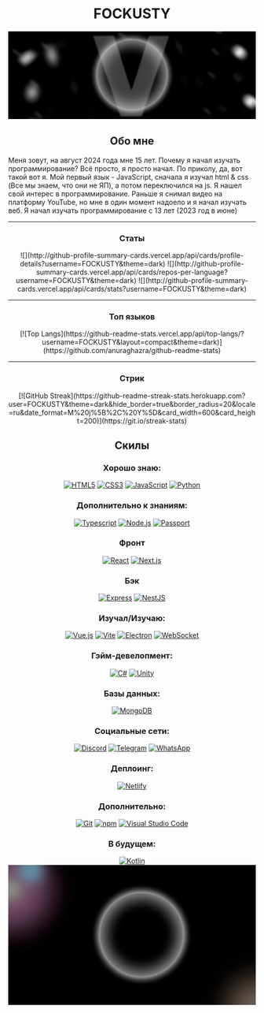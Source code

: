 <h1 align="center">FOCKUSTY</h1>

<picture align="center">
    <img src="./assets/img/TheVoid.Banner.png">
</picture>

<h2 align="center">Обо мне</h2>
<p text-align="center">
    Меня зовут, на август 2024 года мне 15 лет. Почему я начал изучать программирование? Всё просто, я просто начал. По приколу, да, вот такой вот я. Мой первый язык - JavaScript, сначала я изучал html & css (Все мы знаем, что они не ЯП), а потом переключился на js. Я нашел свой интерес в программирование. Раньше я снимал видео на платформу YouTube, но мне в один момент надоело и я начал изучать веб. Я начал изучать программирование с 13 лет (2023 год в июне) 
</p>

<hr>

<h3 align="center">Статы</h3>

<div align="center">
    ![](http://github-profile-summary-cards.vercel.app/api/cards/profile-details?username=FOCKUSTY&theme=dark)
    ![](http://github-profile-summary-cards.vercel.app/api/cards/repos-per-language?username=FOCKUSTY&theme=dark)
    ![](http://github-profile-summary-cards.vercel.app/api/cards/stats?username=FOCKUSTY&theme=dark)
</div>

<hr>

<h3 align="center">Топ языков</h3>

<div align="center">
    [![Top Langs](https://github-readme-stats.vercel.app/api/top-langs/?username=FOCKUSTY&layout=compact&theme=dark)](https://github.com/anuraghazra/github-readme-stats)
</div>

<hr>

<h3 align="center">Стрик</h3>

<div align="center">
    [![GitHub Streak](https://github-readme-streak-stats.herokuapp.com?user=FOCKUSTY&theme=dark&hide_border=true&border_radius=20&locale=ru&date_format=M%20j%5B%2C%20Y%5D&card_width=600&card_height=200)](https://git.io/streak-stats)
</div>

<h2 align="center">Скилы</h2>

<h3 align="center">Хорошо знаю:</h3>
<div align="center">
    <a href="https://www.w3.org/TR/html5/" title="HTML5"><img src="https://github.com/get-icon/geticon/raw/master/icons/html-5.svg" alt="HTML5" width="50px" height="50px"></a>
    <a href="https://www.w3.org/TR/CSS/" title="CSS3"><img src="https://github.com/get-icon/geticon/raw/master/icons/css-3.svg" alt="CSS3" width="50px" height="50px"></a>
    <a href="https://developer.mozilla.org/en-US/docs/Web/JavaScript" title="JavaScript"><img src="https://github.com/get-icon/geticon/raw/master/icons/javascript.svg" alt="JavaScript" width="50px" height="50px"></a>
    <a href="https://www.python.org/" title="Python"><img src="https://github.com/get-icon/geticon/raw/master/icons/python.svg" alt="Python" width="50px" height="50px"></a>
</div>

<h3 align="center">Дополнительно к знаниям:</h3>
<div align="center">
    <a href="https://www.typescriptlang.org/" title="Typescript"><img src="https://github.com/get-icon/geticon/raw/master/icons/typescript-icon.svg" alt="Typescript" width="50px" height="50px"></a>
    <a href="https://nodejs.org/" title="Node.js"><img src="https://github.com/get-icon/geticon/raw/master/icons/nodejs-icon.svg" alt="Node.js" width="50px" height="50px"></a>
    <a href="https://passportjs.org/" title="Passport"><img src="https://github.com/get-icon/geticon/raw/master/icons/passport.svg" alt="Passport" width="50px" height="50px"></a>
</div>

<h3 align="center">Фронт</h3>
<div align="center">
    <a href="https://reactjs.org/" title="React"><img src="https://github.com/get-icon/geticon/raw/master/icons/react.svg" alt="React" width="50px" height="50px"></a>
    <a href="https://nextjs.org/" title="Next.js"><img src="https://github.com/get-icon/geticon/raw/master/icons/nextjs-icon.svg" alt="Next.js" width="50px" height="50px"></a>
</div>

<h3 align="center">Бэк</h3>
<div align="center">
    <a href="https://expressjs.com/" title="Express"><img src="https://github.com/get-icon/geticon/raw/master/icons/express.svg" alt="Express" width="50px" height="50px"></a>
    <a href="https://nestjs.com/" title="NestJS"><img src="https://github.com/get-icon/geticon/raw/master/icons/nestjs.svg" alt="NestJS" width="50px" height="50px"></a>
</div>

<h3 align="center">Изучал/Изучаю:</h3>
<div align="center">
    <a href="https://vuejs.org/" title="Vue.js"><img src="https://github.com/get-icon/geticon/raw/master/icons/vue.svg" alt="Vue.js" width="50px" height="50px"></a>
    <a href="https://vitejs.dev/" title="Vite"><img src="https://github.com/get-icon/geticon/raw/master/icons/vite.svg" alt="Vite" width="50px" height="50px"></a>
    <a href="https://www.electronjs.org/" title="Electron"><img src="https://github.com/get-icon/geticon/raw/master/icons/electron.svg" alt="Electron" width="50px" height="50px"></a>
    <a href="https://www.w3.org/TR/websockets/" title="WebSocket"><img src="https://github.com/get-icon/geticon/raw/master/icons/websocket.svg" alt="WebSocket" width="50px" height="50px"></a>
</div>

<h3 align="center">Гэйм-девелопмент:</h3>
<div align="center">
    <a href="https://csharp.net/" title="C#"><img src="https://github.com/get-icon/geticon/raw/master/icons/c-sharp.svg" alt="C#" width="50px" height="50px"></a>
    <a href="https://unity3d.com/" title="Unity"><img src="https://github.com/get-icon/geticon/raw/master/icons/unity.svg" alt="Unity" width="50px" height="50px"></a>
</div>

<h3 align="center">Базы данных:</h3>
<div align="center">
    <a href="https://www.mongodb.org/" title="MongoDB"><img src="https://github.com/get-icon/geticon/raw/master/icons/mongodb-icon.svg" alt="MongoDB" width="50px" height="50px"></a>
</div>

<h3 align="center">Социальные сети:</h3>
<div align="center">
    <a href="https://discordapp.com/" title="Discord"><img src="https://github.com/get-icon/geticon/raw/master/icons/discord.svg" alt="Discord" width="50px" height="50px"></a>
    <a href="https://telegram.org/" title="Telegram"><img src="https://github.com/get-icon/geticon/raw/master/icons/telegram.svg" alt="Telegram" width="50px" height="50px"></a>
    <a href="https://www.whatsapp.com/" title="WhatsApp"><img src="https://github.com/get-icon/geticon/raw/master/icons/whatsapp.svg" alt="WhatsApp" width="50px" height="50px"></a>
</div>

<h3 align="center">Деплоинг:</h3>
<div align="center">
    <a href="https://www.netlify.com/" title="Netlify"><img src="https://github.com/get-icon/geticon/raw/master/icons/netlify.svg" alt="Netlify" width="50px" height="50px"></a>
</div>

<h3 align="center">Дополнительно:</h3>
<div align="center">
    <a href="https://git-scm.com/" title="Git"><img src="https://github.com/get-icon/geticon/raw/master/icons/git-icon.svg" alt="Git" width="50px" height="50px"></a>
    <a href="https://www.npmjs.com/" title="npm"><img src="https://github.com/get-icon/geticon/raw/master/icons/npm.svg" alt="npm" width="50px" height="50px"></a>
    <a href="https://code.visualstudio.com/" title="Visual Studio Code"><img src="https://github.com/get-icon/geticon/raw/master/icons/visual-studio-code.svg" alt="Visual Studio Code" width="50px" height="50px"></a>
</div>

<h3 align="center">В будущем:</h3>
<div align="center">
    <a href="https://kotlinlang.org/" title="Kotlin"><img src="https://github.com/get-icon/geticon/raw/master/icons/kotlin.svg" alt="Kotlin" width="50px" height="50px"></a>
</div>

<picture align="center">
    <img src="./assets/img/TheVoid.TALL.jpg.png">
</picture>
